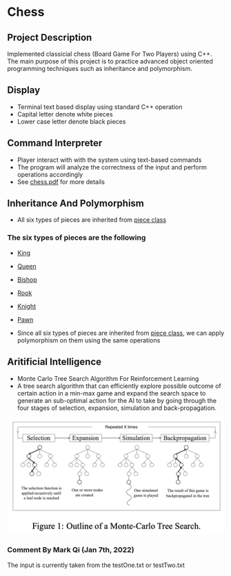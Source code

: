 # Chess
## Project Description
Implemented classicial chess (Board Game For Two Players) using C++. The main purpose of this project is to practice advanced object oriented programming techniques such as inheritance and polymorphism.


## Display
- Terminal text based display using standard C++ <iostream> operation
- Capital letter denote white pieces
- Lower case letter denote black pieces

## Command Interpreter
- Player interact with with the system using text-based commands
- The program will analyze the correctness of the input and perform operations accordingly
- See [chess.pdf](https://github.com/MarkQi2002/Chess/blob/main/chess.pdf) for more details

## Inheritance And Polymorphism
- All six types of pieces are inherited from [piece class](https://github.com/MarkQi2002/Chess/blob/main/piece.h)
### The six types of pieces are the following
- [King](https://github.com/MarkQi2002/Chess/blob/main/king.h)
- [Queen](https://github.com/MarkQi2002/Chess/blob/main/queen.h)
- [Bishop](https://github.com/MarkQi2002/Chess/blob/main/bishop.h)
- [Rook](https://github.com/MarkQi2002/Chess/blob/main/rook.h)
- [Knight](https://github.com/MarkQi2002/Chess/blob/main/knight.h)
- [Pawn](https://github.com/MarkQi2002/Chess/blob/main/pawn.h)

- Since all six types of pieces are inherited from [piece class](https://github.com/MarkQi2002/Chess/blob/main/piece.h), we can apply polymorphism on them using the same operations

## Aritificial Intelligence
- Monte Carlo Tree Search Algorithm For Reinforcement Learning
- A tree search algorithm that can efficiently explore possible outcome of certain action in a min-max game and expand the search space to generate an sub-optimal action for the AI to take by going through the four stages of selection, expansion, simulation and back-propagation.
<p align="center">
<img src="images/monte_carlo_tree_search.png">  <br />
<p align="left">

### Comment By Mark Qi (Jan 7th, 2022)
The input is currently taken from the testOne.txt or testTwo.txt
